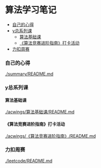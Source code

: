 # 算法学习笔记

<!-- @import "[TOC]" {cmd="toc" depthFrom=3 depthTo=6 orderedList=false} -->

<!-- code_chunk_output -->

- [自己的心得](#自己的心得)
- [y总系列课](#y总系列课)
  - [算法基础课](#算法基础课)
  - [《算法竞赛进阶指南》打卡活动](#算法竞赛进阶指南打卡活动)
- [力扣周赛](#力扣周赛)

<!-- /code_chunk_output -->

### 自己的心得
[./summary/README.md](./summary/README.md)

### y总系列课
#### 算法基础课
[./acwings/算法基础课/README.md](./acwings/算法基础课/README.md)

#### 《算法竞赛进阶指南》打卡活动
[./acwings/《算法竞赛进阶指南》/README.md](./acwings/《算法竞赛进阶指南》/README.md)

### 力扣周赛
[./leetcode/README.md](./leetcode/README.md)
